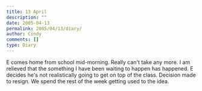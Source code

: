 ```yaml
---
title: 13 April
description: ""
date: 2005-04-13
permalink: 2005/04/13/diary/
author: Cindy
comments: []
type: Diary
---
```


E comes home from school mid-morning. Really can't take any more. I am relieved that the something I have been waiting to happen has happened. E decides he's not realistically going to get on top of the class. Decision made to resign. We spend the rest of the week getting used to the idea.
